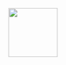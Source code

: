 <div id="header" align="center">
  <img src="https://media.giphy.com/media/wdt9IWxTCztwA/giphy.gif" width="100"/>
</div>
